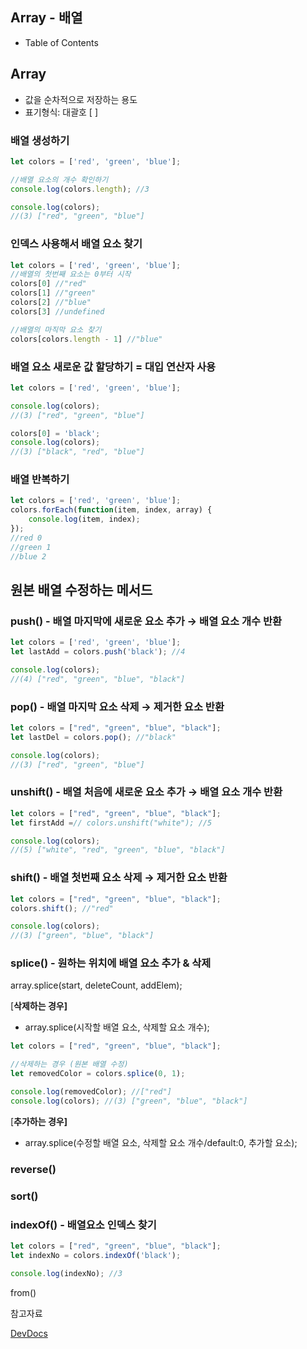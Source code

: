 ## Array - 배열

- Table of Contents

## Array

- 값을 순차적으로 저장하는 용도
- 표기형식: 대괄호 [ ]

### 배열 생성하기

```jsx
let colors = ['red', 'green', 'blue'];

//배열 요소의 개수 확인하기
console.log(colors.length); //3

console.log(colors);
//(3) ["red", "green", "blue"]
```

### 인덱스 사용해서 배열 요소 찾기

```jsx
let colors = ['red', 'green', 'blue'];
//배열의 첫번째 요소는 0부터 시작
colors[0] //"red"
colors[1] //"green"
colors[2] //"blue"
colors[3] //undefined

//배열의 마직막 요소 찾기
colors[colors.length - 1] //"blue"
```


### 배열 요소 새로운 값 할당하기 = 대입 연산자 사용

```jsx
let colors = ['red', 'green', 'blue'];

console.log(colors);
//(3) ["red", "green", "blue"]

colors[0] = 'black';
console.log(colors);
//(3) ["black", "red", "blue"]
```

### 배열 반복하기

```jsx
let colors = ['red', 'green', 'blue'];
colors.forEach(function(item, index, array) {
	console.log(item, index);
});
//red 0
//green 1
//blue 2
```


## 원본 배열 수정하는 메서드

### push() - 배열 마지막에 새로운 요소 추가 → 배열 요소 개수 반환

```jsx
let colors = ['red', 'green', 'blue'];
let lastAdd = colors.push('black'); //4

console.log(colors);
//(4) ["red", "green", "blue", "black"]
```

### pop() - 배열 마지막 요소 삭제 → 제거한 요소 반환

```jsx
let colors = ["red", "green", "blue", "black"];
let lastDel = colors.pop(); //"black"

console.log(colors);
//(3) ["red", "green", "blue"]
```

### unshift() - 배열 처음에 새로운 요소 추가 → 배열 요소 개수 반환

```jsx
let colors = ["red", "green", "blue", "black"];
let firstAdd =// colors.unshift("white"); //5

console.log(colors);
//(5) ["white", "red", "green", "blue", "black"]
```

### shift() - 배열 첫번째 요소 삭제 → 제거한 요소 반환

```jsx
let colors = ["red", "green", "blue", "black"];
colors.shift(); //"red"

console.log(colors);
//(3) ["green", "blue", "black"]
```

### splice() - 원하는 위치에 배열 요소 추가 & 삭제

array.splice(start, deleteCount, addElem);

[**삭제하는 경우]**

- array.splice(시작할 배열 요소, 삭제할 요소 개수);

```jsx
let colors = ["red", "green", "blue", "black"];

//삭제하는 경우 (원본 배열 수정)
let removedColor = colors.splice(0, 1);

console.log(removedColor); //["red"]
console.log(colors); //(3) ["green", "blue", "black"]
```

[**추가하는 경우]**

- array.splice(수정할 배열 요소, 삭제할 요소 개수/default:0, 추가할 요소);

### reverse()

### sort()

### indexOf() - 배열요소 인덱스 찾기

```jsx
let colors = ["red", "green", "blue", "black"];
let indexNo = colors.indexOf('black');

console.log(indexNo); //3
```

from()

참고자료

[DevDocs](https://devdocs.programmers.co.kr/javascript/global_objects/array)